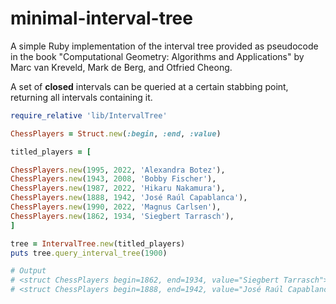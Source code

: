 # minimal-interval-tree
A simple Ruby implementation of the interval tree provided as pseudocode in the book "Computational Geometry: Algorithms and Applications" by Marc van Kreveld, Mark de Berg, and Otfried Cheong.

A set of **closed** intervals can be queried at a certain stabbing point, returning all intervals containing it.

```ruby
require_relative 'lib/IntervalTree'

ChessPlayers = Struct.new(:begin, :end, :value)

titled_players = [

ChessPlayers.new(1995, 2022, 'Alexandra Botez'),
ChessPlayers.new(1943, 2008, 'Bobby Fischer'),
ChessPlayers.new(1987, 2022, 'Hikaru Nakamura'),
ChessPlayers.new(1888, 1942, 'José Raúl Capablanca'),
ChessPlayers.new(1990, 2022, 'Magnus Carlsen'),
ChessPlayers.new(1862, 1934, 'Siegbert Tarrasch'),
]

tree = IntervalTree.new(titled_players)
puts tree.query_interval_tree(1900)

# Output
# <struct ChessPlayers begin=1862, end=1934, value="Siegbert Tarrasch">
# <struct ChessPlayers begin=1888, end=1942, value="José Raúl Capablanca">
```
